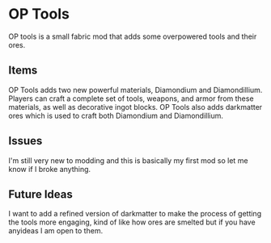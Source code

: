 # OP Tools
OP tools is a small fabric mod that adds some overpowered tools and their ores. 

## Items
OP Tools adds two new powerful materials, Diamondium and Diamondillium. Players can craft a complete set of tools, weapons, and armor from these materials, as well as decorative ingot blocks.
OP Tools also adds darkmatter ores which is used to craft both Diamondium and Diamondillium.

## Issues
I'm still very new to modding and this is basically my first mod so let me know if I broke anything.

## Future Ideas
I want to add a refined version of darkmatter to make the process of getting the tools more engaging, kind of like how ores are smelted but if you have anyideas I am open to them.
